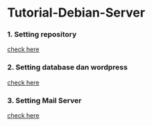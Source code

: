 # Tutorial-Debian-Server

### 1. Setting repository 
[check here](https://github.com/muhammad-soleh/Tutorial-Debian-Server/blob/main/Setting_Repository.md)

### 2. Setting database dan wordpress
[check here](https://github.com/muhammad-soleh/Tutorial-Debian-Server/blob/main/Database_Server_Wordpress.md)

### 3. Setting Mail Server 
[check here](https://github.com/muhammad-soleh/Tutorial-Debian-Server/blob/main/Mail_Server.md)
